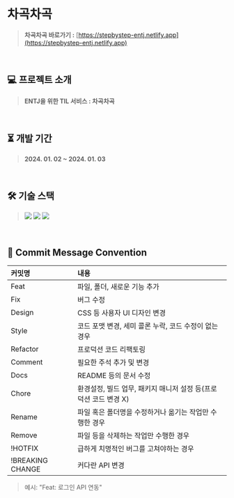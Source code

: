 # 차곡차곡
> **차곡차곡 바로가기 :** [https://stepbystep-entj.netlify.app](https://stepbystep-entj.netlify.app)
<br>

## 💻 프로젝트 소개
> **ENTJ을 위한 TIL 서비스 : 차곡차곡**
<br>

## ⏳ 개발 기간
> **2024. 01. 02 ~ 2024. 01. 03**
<br>

## 🛠 기술 스택
> <img src="https://img.shields.io/badge/Typescript-3178C6?style=flat-square&logo=JAVA&logoColor=white"/> <img src="https://img.shields.io/badge/Spring-61DAFB?style=flat-square&logo=MySql&logoColor=white"/> <img src="https://img.shields.io/badge/Styled Components-DB7093?style=flat-square&logo=styled-components&logoColor=white"/>
<br>

## 📃 Commit Message Convention
|커밋명|내용|
|:------|:---|
|Feat|파일, 폴더, 새로운 기능 추가|
|Fix|버그 수정|
|Design|CSS 등 사용자 UI 디자인 변경|
|Style|코드 포맷 변경, 세미 콜론 누락, 코드 수정이 없는 경우|
|Refactor|프로덕션 코드 리팩토링|
|Comment|필요한 주석 추가 및 변경|
|Docs|README 등의 문서 수정|
|Chore|환경설정, 빌드 업무, 패키지 매니저 설정 등(프로덕션 코드 변경 X)|
|Rename|파일 혹은 폴더명을 수정하거나 옮기는 작업만 수행한 경우|
|Remove|파일 등을 삭제하는 작업만 수행한 경우|
|!HOTFIX|급하게 치명적인 버그를 고쳐야하는 경우|
|!BREAKING CHANGE| 커다란 API 변경|
> 예시: "Feat: 로그인 API 연동"
